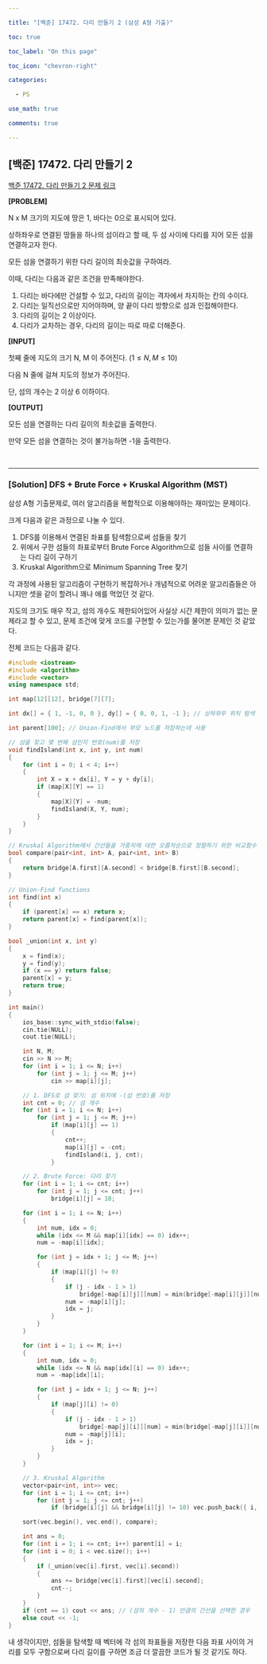```yaml
---

title: "[백준] 17472. 다리 만들기 2 (삼성 A형 기출)"

toc: true

toc_label: "On this page"

toc_icon: "chevron-right"

categories:

  - PS

use_math: true

comments: true

---
```


## [백준] 17472. 다리 만들기 2

[백준 17472. 다리 만들기 2 문제 링크](https://www.acmicpc.net/problem/17472)

**[PROBLEM]**

N x M 크기의 지도에 땅은 1, 바다는 0으로 표시되어 있다.

상하좌우로 연결된 땅들을 하나의 섬이라고 할 때, 두 섬 사이에 다리를 지어 모든 섬을 연결하고자 한다.

모든 섬을 연결하기 위한 다리 길이의 최솟값을 구하여라.

이때, 다리는 다음과 같은 조건을 만족해야한다.

1. 다리는 바다에만 건설할 수 있고, 다리의 길이는 격자에서 차지하는 칸의 수이다.
2. 다리는 일직선으로만 지어야하며, 양 끝이 다리 방향으로 섬과 인접해야한다.
3. 다리의 길이는 2 이상이다.
4. 다리가 교차하는 경우, 다리의 길이는 따로 따로 더해준다.

**[INPUT]**

첫째 줄에 지도의 크기 N, M 이 주어진다. ($1 \leq N, M \leq 10$)

다음 N 줄에 걸쳐 지도의 정보가 주어진다.

단, 섬의 개수는 2 이상 6 이하이다.

**[OUTPUT]**

모든 섬을 연결하는 다리 길이의 최솟값을 출력한다.

만약 모든 섬을 연결하는 것이 불가능하면 -1을 출력한다.

<br/>

---

### [Solution] DFS + Brute Force + Kruskal Algorithm (MST)

삼성 A형 기출문제로, 여러 알고리즘을 복합적으로 이용해야하는 재미있는 문제이다.

크게 다음과 같은 과정으로 나눌 수 있다.

1. DFS를 이용해서 연결된 좌표를 탐색함으로써 섬들을 찾기
2. 위에서 구한 섬들의 좌표로부터 Brute Force Algorithm으로 섬들 사이를 연결하는 다리 길이 구하기
3. Kruskal Algorithm으로 Minimum Spanning Tree 찾기

각 과정에 사용된 알고리즘이 구현하기 복잡하거나 개념적으로 어려운 알고리즘들은 아니지만 셋을 같이 할려니 꽤나 애를 먹었던 것 같다.

지도의 크기도 매우 작고, 섬의 개수도 제한되어있어 사실상 시간 제한이 의미가 없는 문제라고 할 수 있고, 문제 조건에 맞게 코드를 구현할 수 있는가를 물어본 문제인 것 같았다.

전체 코드는 다음과 같다.

```cpp
#include <iostream>
#include <algorithm>
#include <vector>
using namespace std;

int map[12][12], bridge[7][7];

int dx[] = { 1, -1, 0, 0 }, dy[] = { 0, 0, 1, -1 }; // 상하좌우 위치 탐색

int parent[100]; // Union-Find에서 부모 노드를 저장하는데 사용

// 섬을 찾고 몇 번째 섬인지 번호(num)를 저장
void findIsland(int x, int y, int num)
{
    for (int i = 0; i < 4; i++)
    {
        int X = x + dx[i], Y = y + dy[i];
        if (map[X][Y] == 1)
        {
            map[X][Y] = -num;
            findIsland(X, Y, num);
        }
    }
}

// Kruskal Algorithm에서 간선들을 가중치에 대한 오름차순으로 정렬하기 위한 비교함수
bool compare(pair<int, int> A, pair<int, int> B)
{
    return bridge[A.first][A.second] < bridge[B.first][B.second];
}

// Union-Find functions
int find(int x)
{
    if (parent[x] == x) return x;
    return parent[x] = find(parent[x]);
}

bool _union(int x, int y)
{
    x = find(x);
    y = find(y);
    if (x == y) return false;
    parent[x] = y;
    return true;
}

int main()
{
    ios_base::sync_with_stdio(false);
    cin.tie(NULL);
    cout.tie(NULL);

    int N, M;
    cin >> N >> M;
    for (int i = 1; i <= N; i++)
        for (int j = 1; j <= M; j++)
            cin >> map[i][j];

    // 1. DFS로 섬 찾기: 섬 위치에 -(섬 번호)를 저장
    int cnt = 0; // 섬 개수
    for (int i = 1; i <= N; i++)
        for (int j = 1; j <= M; j++)
            if (map[i][j] == 1)
            {
                cnt++;
                map[i][j] = -cnt;
                findIsland(i, j, cnt);
            }

    // 2. Brute Force: 다리 찾기
    for (int i = 1; i <= cnt; i++)
        for (int j = 1; j <= cnt; j++)
            bridge[i][j] = 10;

    for (int i = 1; i <= N; i++)
    {
        int num, idx = 0;
        while (idx <= M && map[i][idx] == 0) idx++;
        num = -map[i][idx];

        for (int j = idx + 1; j <= M; j++)
        {
            if (map[i][j] != 0)
            {
                if (j - idx - 1 > 1)
                    bridge[-map[i][j]][num] = min(bridge[-map[i][j]][num], j - idx - 1);
                num = -map[i][j];
                idx = j;
            }
        }
    }

    for (int i = 1; i <= M; i++)
    {
        int num, idx = 0;
        while (idx <= N && map[idx][i] == 0) idx++;
        num = -map[idx][i];

        for (int j = idx + 1; j <= N; j++)
        {
            if (map[j][i] != 0)
            {
                if (j - idx - 1 > 1)
                    bridge[-map[j][i]][num] = min(bridge[-map[j][i]][num], j - idx - 1);
                num = -map[j][i];
                idx = j;
            }
        }
    }

    // 3. Kruskal Algorithm
    vector<pair<int, int>> vec;
    for (int i = 1; i <= cnt; i++)
        for (int j = 1; j <= cnt; j++)
            if (bridge[i][j] && bridge[i][j] != 10) vec.push_back({ i, j });

    sort(vec.begin(), vec.end(), compare);

    int ans = 0;
    for (int i = 1; i <= cnt; i++) parent[i] = i;
    for (int i = 0; i < vec.size(); i++)
    {
        if (_union(vec[i].first, vec[i].second))
        {
            ans += bridge[vec[i].first][vec[i].second];
            cnt--;
        }
    }
    if (cnt == 1) cout << ans; // (섬의 개수 - 1) 만큼의 간선을 선택한 경우
    else cout << -1;
}
```

내 생각이지만, 섬들을 탐색할 때 벡터에 각 섬의 좌표들을 저장한 다음 좌표 사이의 거리를 모두 구함으로써 다리 길이를 구하면 조금 더 깔끔한 코드가 될 것 같기도 하다.




